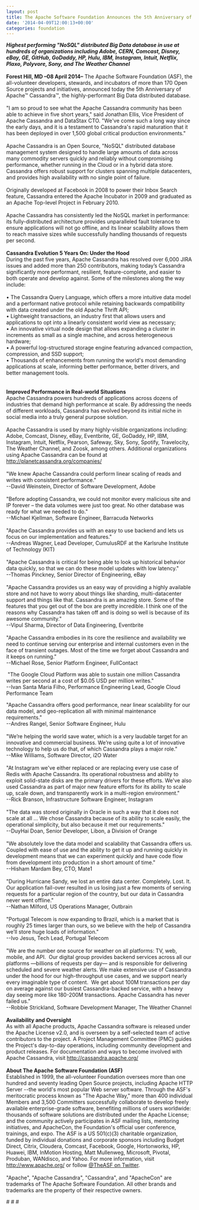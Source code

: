 ```yaml
---
layout: post
title: The Apache Software Foundation Announces the 5th Anniversary of Apache™ Cassandra™
date: '2014-04-09T12:00:13+00:00'
categories: foundation
---
```

<div><b><i>Highest performing &quot;NoSQL&quot; distributed Big Data database in use at hundreds of organizations including Adobe, CERN, Comcast, Disney, eBay, GE, GitHub, GoDaddy, HP, Hulu, IBM, Instagram, Intuit, Netflix, Plaxo, Polyvore, Sony, and The Weather Channel</i></b></div> 
  <div><b><br />Forest Hill, MD –08 April 2014–</b> The Apache Software Foundation (ASF), the all-volunteer developers, stewards, and incubators of more than 170 Open Source projects and initiatives, announced today the 5th Anniversary of Apache™ Cassandra™, the highly-performant Big Data distributed database.</div> 
  <div><br />&quot;I am so proud to see what the Apache Cassandra community has been able to achieve in five short years,&quot; said Jonathan Ellis, Vice President of Apache Cassandra and DataStax CTO. &quot;We've come such a long way since the early days, and it is a testament to Cassandra's rapid maturation that it has been deployed in over 1,500 global critical production environments.&quot;</div> 
  <div><br />Apache Cassandra is an Open Source, &quot;NoSQL&quot; distributed database management system designed to handle large amounts of data across many commodity servers quickly and reliably without compromising performance, whether running in the Cloud or in a hybrid data store. Cassandra offers robust support for clusters spanning multiple datacenters, and provides high availability with no single point of failure.</div> 
  <div><br />Originally developed at Facebook in 2008 to power their Inbox Search feature, Cassandra entered the Apache Incubator in 2009 and graduated as an Apache Top-level Project in February 2010.</div> 
  <div><br />Apache Cassandra has consistently led the NoSQL market in performance: its fully-distributed architecture provides unparalleled fault tolerance to ensure applications will not go offline, and its linear scalability allows them to reach massive sizes while successfully handling thousands of requests per second.</div> 
  <div><b><br />Cassandra Evolution 5 Years On: Under the Hood</b></div> 
  <div>During the past five years, Apache Cassandra has resolved over 6,000 JIRA issues and added more than 250 contributors, making today’s Cassandra significantly more performant, resilient, feature-complete, and easier to both operate and develop against. Some of the milestones along the way include:</div> 
  <div><br /></div> 
  <div>•<span class="Apple-tab-span" style="white-space: pre;"> </span>The Cassandra Query Language, which offers a more intuitive data model and a performant native protocol while retaining backwards compatibility with data created under the old Apache Thrift API;</div> 
  <div>•<span class="Apple-tab-span" style="white-space: pre;"> </span>Lightweight transactions, an industry first that allows users and applications to opt into a linearly consistent world view as necessary;</div> 
  <div>•<span class="Apple-tab-span" style="white-space: pre;"> </span>An innovative virtual node design that allows expanding a cluster in increments as small as a single machine, and across heterogeneous hardware;</div> 
  <div>•<span class="Apple-tab-span" style="white-space: pre;"> </span>A powerful log-structured storage engine featuring advanced compaction, compression, and SSD support;</div> 
  <div>•<span class="Apple-tab-span" style="white-space: pre;"> </span>Thousands of enhancements from running the world's most demanding applications at scale, informing better performance, better drivers, and better management tools.</div> 
  <div><br /></div> 
  <div><b><br />Improved Performance in Real-world Situations</b></div> 
  <div>Apache Cassandra powers hundreds of applications across dozens of industries that demand high performance at scale. By addressing the needs of different workloads, Cassandra has evolved beyond its initial niche in social media into a truly general purpose solution.</div> 
  <div><br />Apache Cassandra is used by many highly-visible organizations including: Adobe, Comcast, Disney, eBay, Eventbrite, GE, GoDaddy, HP, IBM, Instagram, Intuit, Netflix, Pearson, Safeway, Sky, Sony, Spotify, Travelocity, The Weather Channel, and Zoosk, among others. Additional organizations using Apache Cassandra can be found at <a href="http://planetcassandra.org/companies/">http://planetcassandra.org/companies/</a></div> 
  <div><br />&quot;We knew Apache Cassandra could perform linear scaling of reads and writes with consistent performance.&quot;</div> 
  <div>--David Weinstein, Director of Software Development, Adobe</div> 
  <div><br />&quot;Before adopting Cassandra, we could not monitor every malicious site and IP forever – the data volumes were just too great. No other database was ready for what we needed to do.&quot;</div> 
  <div>--Michael Kjellman, Software Engineer, Barracuda Networks</div> 
  <div><br />&quot;Apache Cassandra provides us with an easy to use backend and lets us focus on our implementation and features.&quot;</div> 
  <div>--Andreas Wagner, Lead Developer, CumulusRDF at the Karlsruhe Institute of Technology (KIT)</div> 
  <div><br />&quot;Apache Cassandra is critical for being able to look up historical behavior data quickly, so that we can do these model updates with low latency.&quot;</div> 
  <div>--Thomas Pinckney, Senior Director of Engineering, eBay</div> 
  <div><br />&quot;Apache Cassandra provides us an easy way of providing a highly available store and not have to worry about things like sharding, multi-datacenter support and things like that. Cassandra is an amazing store. Some of the features that you get out of the box are pretty incredible. I think one of the reasons why Cassandra has taken off and is doing so well is because of its awesome community.&quot;</div> 
  <div>--Vipul Sharma, Director of Data Engineering, Eventbrite&nbsp;</div> 
  <div><br />&quot;Apache Cassandra embodies in its core the resilience and availability we need to continue serving our enterprise and internal customers even in the face of transient outages. Most of the time we forget about Cassandra and it keeps on running.&quot;<br />--Michael Rose, Senior Platform Engineer, FullContact</div> 
  <div> 
    <p>&nbsp;&quot;The Google Cloud Platform was able to sustain one million Cassandra writes per second at a cost of $0.05 USD per million writes.&quot;<br />--Ivan Santa Maria Filho, Performance Engineering Lead, Google Cloud Performance Team </p> 
  </div> 
  <div>&quot;Apache Cassandra offers good performance, near linear scalability for our data model, and geo-replication all with minimal maintenance requirements.&quot;</div> 
  <div>--Andres Rangel, Senior Software Engineer, Hulu</div> 
  <div><br />&quot;We’re helping the world save water, which is a very laudable target for an innovative and commercial business. We’re using quite a lot of innovative technology to help us do that, of which Cassandra plays a major role.&quot;</div> 
  <div>--Mike Williams, Software Director, i2O Water</div> 
  <div><br />&quot;At Instagram we've either replaced or are replacing every use case of Redis with Apache Cassandra. Its operational robustness and ability to exploit solid-state disks are the primary drivers for these efforts. We've also used Cassandra as part of major new feature efforts for its ability to scale up, scale down, and transparently work in a multi-region environment.&quot;</div> 
  <div>--Rick Branson, Infrastructure Software Engineer, Instagram</div> 
  <div><br />&quot;The data was stored originally in Oracle in such a way that it does not scale at all … We chose Cassandra because of its ability to scale easily, the operational simplicity, but also because it met our requirements.&quot;</div> 
  <div>--DuyHai Doan, Senior Developer, Libon, a Division of Orange</div> 
  <div><br />&quot;We absolutely love the data model and scalability that Cassandra offers us. Coupled with ease of use and the ability to get it up and running quickly in development means that we can experiment quickly and have code flow from development into production in a short amount of time.&quot;</div> 
  <div>--Hisham Mardam Bey, CTO, Mate1</div> 
  <div><br />&quot;During Hurricane Sandy, we lost an entire data center. Completely. Lost. It. Our application fail-over resulted in us losing just a few moments of serving requests for a particular region of the country, but our data in Cassandra never went offline.&quot;</div> 
  <div>--Nathan Milford, US Operations Manager, Outbrain</div> 
  <div><br />&quot;Portugal Telecom is now expanding to Brazil, which is a market that is roughly 25 times larger than ours, so we believe with the help of Cassandra we’ll store huge loads of information.&quot;</div> 
  <div>--Ivo Jesus, Tech Lead, Portugal Telecom</div> 
  <div><br />&quot;We are the number one source for weather on all platforms: TV, web, mobile, and API. &nbsp;Our digital group provides backend services across all our platforms —billions of requests per day— and is responsible for delivering scheduled and severe weather alerts. We make extensive use of Cassandra under the hood for our high-throughput use cases, and we support nearly every imaginable type of content. &nbsp;We get about 100M transactions per day on average against our busiest Cassandra-backed service, with a heavy day seeing more like 180-200M transactions. Apache Cassandra has never failed us.&quot;</div> 
  <div>--Robbie Strickland, Software Development Manager, The Weather Channel</div> 
  <div><b><br />Availability and Oversight</b></div> 
  <div>As with all Apache products, Apache Cassandra software is released under the Apache License v2.0, and is overseen by a self-selected team of active contributors to the project. A Project Management Committee (PMC) guides the Project's day-to-day operations, including community development and product releases. For documentation and ways to become involved with Apache Cassandra, visit <a href="http://cassandra.apache.org/">http://cassandra.apache.org/</a></div> 
  <div><b><br />About The Apache Software Foundation (ASF)</b></div> 
  <div>Established in 1999, the all-volunteer Foundation oversees more than one hundred and seventy leading Open Source projects, including Apache HTTP Server --the world's most popular Web server software. Through the ASF's meritocratic process known as &quot;The Apache Way,&quot; more than 400 individual Members and 3,500 Committers successfully collaborate to develop freely available enterprise-grade software, benefiting millions of users worldwide: thousands of software solutions are distributed under the Apache License; and the community actively participates in ASF mailing lists, mentoring initiatives, and ApacheCon, the Foundation's official user conference, trainings, and expo. The ASF is a US 501(c)(3) charitable organization, funded by individual donations and corporate sponsors including Budget Direct, Citrix, Cloudera, Comcast, Facebook, Google, Hortonworks, HP, Huawei, IBM, InMotion Hosting, Matt Mullenweg, Microsoft, Pivotal, Produban, WANdisco, and Yahoo. For more information, visit <a href="http://www.apache.org/">http://www.apache.org/</a> or follow <a href="https://twitter.com/TheASF">@TheASF on Twitter</a>.</div> 
  <div><br />&quot;Apache&quot;, &quot;Apache Cassandra&quot;, &quot;Cassandra&quot;, and &quot;ApacheCon&quot; are trademarks of The Apache Software Foundation. All other brands and trademarks are the property of their respective owners.</div> 
  <div> 
    <p># # #</p> 
  </div>
